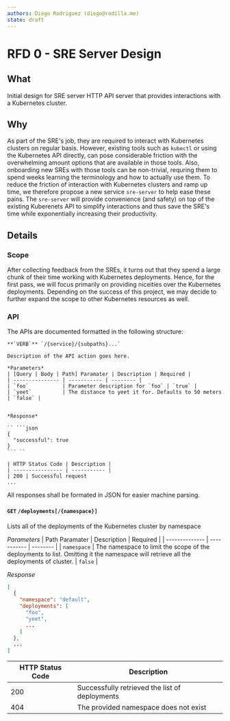 ```yaml
---
authors: Diego Rodriguez (diego@rodilla.me)
state: draft
---
```


# RFD 0 - SRE Server Design

## What
Initial design for SRE server HTTP API server that provides interactions with a
Kubernetes cluster.

## Why

As part of the SRE's job, they are required to interact with Kubernetes clusters
on regular basis. However, existing tools such as `kubectl` or using the
Kubernetes API directly, can pose considerable friction with the overwhelming
amount options that are available in those tools. Also, onboarding new SREs with
those tools can be non-trivial, requring them to spend weeks learning the
terminology and how to actually use them. To reduce the friction of interaction
with Kubernetes clusters and ramp up time, we therefore propose a new service
`sre-server` to help ease these pains. The `sre-server` will provide convenience
(and safety) on top of the existing Kuberenets API to simplify interactions and
thus save the SRE's time while exponentially increasing their productivity.

## Details

### Scope
After collecting feedback from the SREs, it turns out that they spend a large
chunk of their time working with Kubernetes deployments. Hence, for the first
pass, we will focus primarily on providing niceities over the Kubernetes
deployments. Depending on the success of this project, we may decide to further
expand the scope to other Kubernetes resources as well.


### API
The APIs are documented formatted in the following structure:

```
**`VERB`** `/{service}/{subpaths}...`

Description of the API action goes here.

*Parameters*
| [Query | Body | Path] Paramater | Description | Required |
| --------------- | ----------- | -------- |
| `foo`           | Parameter description for `foo` | `true` |
| `yeet`          | The distance to yeet it for. Defaults to 50 meters | `false` |


*Response*

`` ```json
{
  "successful": true
}
``` ``

| HTTP Status Code | Description |
| ---------------- | ----------- |
| 200 | Successful request
...
```

All responses shall be formated in JSON for easier machine parsing.


#### **`GET`** `/deployments[/{namespace}]`
Lists all of the deployments of the Kubernetes cluster by namespace

*Parameters*
| Path Paramater | Description | Required |
| -------------- | ----------- | -------- |
| `namespace`    | The namespace to limit the scope of the deployments to list. Omitting it the namespace will retrieve all the deployments of cluster.  | `false` |


*Response*
```json
[
  {
    "namespace": "default",
    "deployments": [
      "foo",
      "yeet",
      ...
    ]
  },
  ...
]
```

| HTTP Status Code | Description |
| ---------------- | ----------- |
| 200 | Successfully retrieved the list of deployments
| 404 | The provided namespace does not exist
